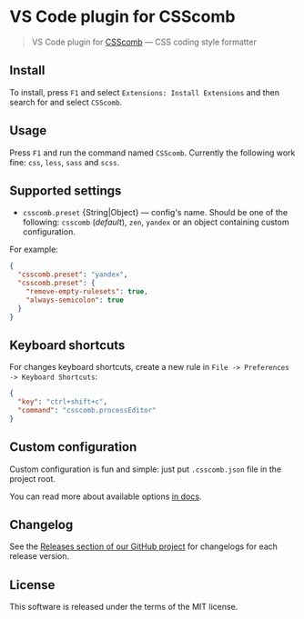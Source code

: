# VS Code plugin for CSScomb

> VS Code plugin for [CSScomb](http://csscomb.com/) — CSS coding style formatter

## Install

To install, press `F1` and select `Extensions: Install Extensions` and then search for and select `CSScomb`.

## Usage

Press `F1` and run the command named `CSScomb`. Currently the following work fine: `css`, `less`, `sass` and `scss`.

## Supported settings

 * `csscomb.preset` {String|Object} — config's name. Should be one of the following: `csscomb` (*default*), `zen`, `yandex` or an object containing custom configuration.

For example:

```json
{
  "csscomb.preset": "yandex",
  "csscomb.preset": {
    "remove-empty-rulesets": true,
    "always-semicolon": true
  }
}
```

## Keyboard shortcuts

For changes keyboard shortcuts, create a new rule in `File -> Preferences -> Keyboard Shortcuts`:

```json
{
  "key": "ctrl+shift+c",
  "command": "csscomb.processEditor"
}
```

## Custom configuration

Custom configuration is fun and simple: just put `.csscomb.json` file in the project root.

You can read more about available options [in docs](https://github.com/csscomb/csscomb.js/blob/master/doc/options.md).

## Changelog

See the [Releases section of our GitHub project](https://github.com/mrmlnc/vscode-csscomb/releases) for changelogs for each release version.

## License

This software is released under the terms of the MIT license.
